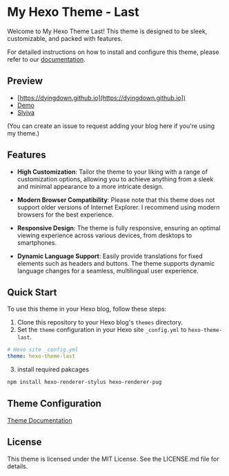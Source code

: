 # My Hexo Theme - Last

Welcome to My Hexo Theme Last! This theme is designed to be sleek, customizable, and packed with features.

For detailed instructions on how to install and configure this theme, please refer to our [documentation](https://dyingdown.github.io/theme-last-guide/site/).

## Preview

- [https://dyingdown.github.io](https://dyingdown.github.io])
- [Demo](https://hexo-theme-last.github.io)
- [Slyiva](https://sylvia417.github.io/])

(You can create an issue to request adding your blog here if you're using my theme.)

## Features

- **High Customization**: Tailor the theme to your liking with a range of customization options, allowing you to achieve anything from a sleek and minimal appearance to a more intricate design.

- **Modern Browser Compatibility**: Please note that this theme does not support older versions of Internet Explorer. I recommend using modern browsers for the best experience.

- **Responsive Design**: The theme is fully responsive, ensuring an optimal viewing experience across various devices, from desktops to smartphones.

- **Dynamic Language Support**: Easily provide translations for fixed elements such as headers and buttons. The theme supports dynamic language changes for a seamless, multilingual user experience.

## Quick Start

To use this theme in your Hexo blog, follow these steps:

1. Clone this repository to your Hexo blog's `themes` directory.
2. Set the `theme` configuration in your Hexo site `_config.yml` to `hexo-theme-last`.

```yaml
# Hexo site _config.yml
theme: hexo-theme-last
```

3. install required pakcages

```bash
npm install hexo-renderer-stylus hexo-renderer-pug
```

## Theme Configuration

[Theme Documentation](https://hexo-theme-last.github.io/theme-last-guide/site/)

## License
This theme is licensed under the MIT License. See the LICENSE.md file for details.
